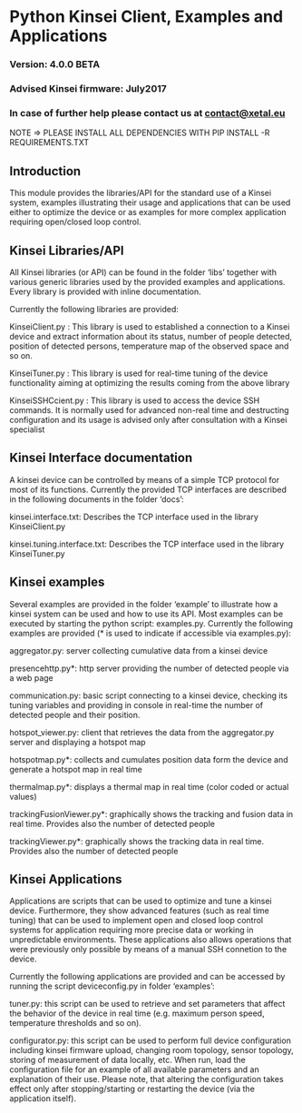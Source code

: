 # Python Kinsei Client, Examples and Applications 
### Version: 4.0.0 BETA
### Advised Kinsei firmware: July2017
### In case of further help please contact us at contact@xetal.eu

NOTE => PLEASE INSTALL ALL DEPENDENCIES WITH PIP INSTALL -R REQUIREMENTS.TXT

## Introduction
This module provides the libraries/API for the standard use of a Kinsei system, examples illustrating their usage and applications that can be used either to optimize the device or as examples for more complex application requiring open/closed loop control.

## Kinsei Libraries/API
All Kinsei libraries (or API) can be found in the folder ‘libs’ together with various generic libraries used by the provided examples and applications. Every library is provided with inline documentation.

Currently the following libraries are provided:

KinseiClient.py :
This library is used to established a connection to a Kinsei device and extract information about its status, number of people detected, position of detected persons, temperature map of the observed space and so on. 

KinseiTuner.py : 
This library is used for real-time tuning of the device functionality aiming at optimizing the results coming from the above library

KinseiSSHCcient.py :
This library is used to access the device SSH commands. It is normally used for advanced non-real time and destructing configuration and its usage is advised only after consultation with a Kinsei specialist

## Kinsei Interface documentation
A kinsei device can be controlled by means of a simple TCP protocol for most of its functions. Currently the provided TCP interfaces are described in the following documents in the folder ‘docs’:

kinsei.interface.txt:
Describes the TCP interface used in the library KinseiClient.py

kinsei.tuning.interface.txt:
Describes the TCP interface used in the library KinseiTuner.py

## Kinsei examples
Several examples are provided in the folder ‘example’ to illustrate how a kinsei system can be used and how to use its API. Most examples can be executed by starting the python script: examples.py.
Currently the following examples are provided (* is used to indicate if accessible via examples.py):
 
aggregator.py: server collecting cumulative data from a kinsei device

presencehttp.py*: http server providing the number of detected people via a web page

communication.py: basic script connecting to a kinsei device, checking its tuning variables and providing in console in real-time the number of detected people and their position.

hotspot_viewer.py: client that retrieves the data from the aggregator.py server and displaying a hotspot map

hotspotmap.py*: collects and cumulates position data form the device and generate a hotspot map in real time

thermalmap.py*: displays a thermal map in real time (color coded or actual values)

trackingFusionViewer.py*: graphically shows the tracking and fusion data in real time. Provides also the number of detected people

trackingViewer.py*: graphically shows the tracking data in real time. Provides also the number of detected people

## Kinsei Applications
Applications are scripts that can be used to optimize and tune a kinsei device. Furthermore, they show advanced features (such as real time tuning) that can be used to implement open and closed loop control systems for application requiring more precise data or working in unpredictable environments. These applications also allows operations that were previously only possible by means of a manual SSH connetion to the device.

Currently the following applications are provided and can be accessed by running the script deviceconfig.py in folder ‘examples’:

tuner.py: this script can be used to retrieve and set parameters that affect the behavior of the device in real time (e.g. maximum person speed, temperature thresholds and so on).

configurator.py: this script can be used to perform full device configuration including kinsei firmware upload, changing room topology, sensor topology, storing of measurement of data locally, etc. When run, load the configuration file for an example of all available parameters and an explanation of their use. Please note, that altering the configuration takes effect only after stopping/starting or restarting the device (via the application itself). 





